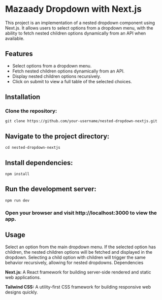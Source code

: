 <h1>Mazaady Dropdown with Next.js</h1>
<p>This project is an implementation of a nested dropdown component using Next.js. It allows users to select options from a dropdown menu, with the ability to fetch nested children options dynamically from an API when available.</p>

<h2>Features</h2>
<ul>
<li>Select options from a dropdown menu.</li>
<li>Fetch nested children options dynamically from an API.</li>
<li>Display nested children options recursively.</li>
<li>Click on submit to view a full table of the selected choices.</li>
</ul>

<h2>Installation</h2>
<h3>Clone the repository:</h3>


<pre><code>git clone https://github.com/your-username/nested-dropdown-nextjs.git</code></pre>

<h2>Navigate to the project directory:</h2>

<pre><code>cd nested-dropdown-nextjs</pre></code>

<h2>Install dependencies:</h2>

<pre><code>npm install</pre></code>

<h2>Run the development server:</h2>

<pre><code>npm run dev</pre></code>

<h3>Open your browser and visit http://localhost:3000 to view the app.</h3>

<h2>Usage</h2>
<p>Select an option from the main dropdown menu.
If the selected option has children, the nested children options will be fetched and displayed in the dropdown.
Selecting a child option with children will trigger the same behavior recursively, allowing for nested dropdowns.
Dependencies</p>
<p><strong>Next.js:</strong> A React framework for building server-side rendered and static web applications.</p>
<p><strong>Tailwind CSS:</strong> A utility-first CSS framework for building responsive web designs quickly.</p>
